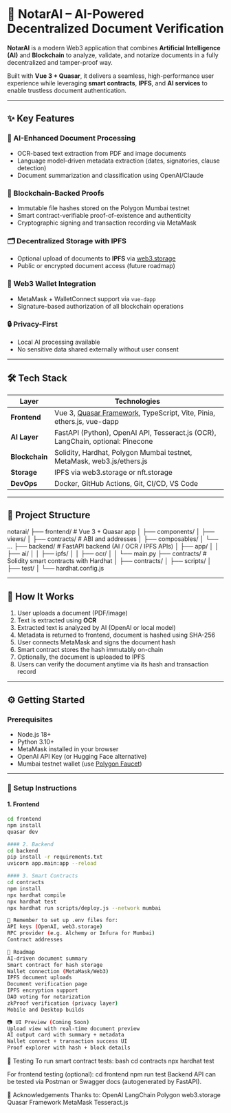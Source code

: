 # 🔐 NotarAI – AI-Powered Decentralized Document Verification

**NotarAI** is a modern Web3 application that combines **Artificial Intelligence (AI)** and **Blockchain** to analyze, validate, and notarize documents in a fully decentralized and tamper-proof way.

Built with **Vue 3 + Quasar**, it delivers a seamless, high-performance user experience while leveraging **smart contracts**, **IPFS**, and **AI services** to enable trustless document authentication.

---

## ✨ Key Features

### 🧠 AI-Enhanced Document Processing

- OCR-based text extraction from PDF and image documents
- Language model-driven metadata extraction (dates, signatories, clause detection)
- Document summarization and classification using OpenAI/Claude

### 🔗 Blockchain-Backed Proofs

- Immutable file hashes stored on the Polygon Mumbai testnet
- Smart contract-verifiable proof-of-existence and authenticity
- Cryptographic signing and transaction recording via MetaMask

### 🗂️ Decentralized Storage with IPFS

- Optional upload of documents to **IPFS** via [web3.storage](https://web3.storage/)
- Public or encrypted document access (future roadmap)

### 🦊 Web3 Wallet Integration

- MetaMask + WalletConnect support via `vue-dapp`
- Signature-based authorization of all blockchain operations

### 🔒 Privacy-First

- Local AI processing available
- No sensitive data shared externally without user consent

---

## 🛠 Tech Stack

| Layer          | Technologies                                                                                 |
| -------------- | -------------------------------------------------------------------------------------------- |
| **Frontend**   | Vue 3, [Quasar Framework](https://quasar.dev/), TypeScript, Vite, Pinia, ethers.js, vue-dapp |
| **AI Layer**   | FastAPI (Python), OpenAI API, Tesseract.js (OCR), LangChain, optional: Pinecone              |
| **Blockchain** | Solidity, Hardhat, Polygon Mumbai testnet, MetaMask, web3.js/ethers.js                       |
| **Storage**    | IPFS via web3.storage or nft.storage                                                         |
| **DevOps**     | Docker, GitHub Actions, Git, CI/CD, VS Code                                                  |

---

## 📁 Project Structure

notarai/
├── frontend/ # Vue 3 + Quasar app
│ ├── components/
│ ├── views/
│ ├── contracts/ # ABI and addresses
│ ├── composables/
│ └── ...
├── backend/ # FastAPI backend (AI / OCR / IPFS APIs)
│ ├── app/
│ │ ├── ai/
│ │ ├── ipfs/
│ │ ├── ocr/
│ │ └── main.py
├── contracts/ # Solidity smart contracts with Hardhat
│ ├── contracts/
│ ├── scripts/
│ ├── test/
│ └── hardhat.config.js

---

## 🧪 How It Works

1. User uploads a document (PDF/image)
2. Text is extracted using **OCR**
3. Extracted text is analyzed by AI (OpenAI or local model)
4. Metadata is returned to frontend, document is hashed using SHA-256
5. User connects MetaMask and signs the document hash
6. Smart contract stores the hash immutably on-chain
7. Optionally, the document is uploaded to IPFS
8. Users can verify the document anytime via its hash and transaction record

---

## ⚙️ Getting Started

### Prerequisites

- Node.js 18+
- Python 3.10+
- MetaMask installed in your browser
- OpenAI API Key (or Hugging Face alternative)
- Mumbai testnet wallet (use [Polygon Faucet](https://mumbaifaucet.com/))

---

### 🚧 Setup Instructions

#### 1. Frontend

```bash
cd frontend
npm install
quasar dev

#### 2. Backend
cd backend
pip install -r requirements.txt
uvicorn app.main:app --reload

#### 3. Smart Contracts
cd contracts
npm install
npx hardhat compile
npx hardhat test
npx hardhat run scripts/deploy.js --network mumbai

🔐 Remember to set up .env files for:
API keys (OpenAI, web3.storage)
RPC provider (e.g. Alchemy or Infura for Mumbai)
Contract addresses

🔮 Roadmap
AI-driven document summary
Smart contract for hash storage
Wallet connection (MetaMask/Web3)
IPFS document uploads
Document verification page
IPFS encryption support
DAO voting for notarization
zkProof verification (privacy layer)
Mobile and Desktop builds

📷 UI Preview (Coming Soon)
Upload view with real-time document preview
AI output card with summary + metadata
Wallet connect + transaction success UI
Proof explorer with hash + block details
```

🧪 Testing
To run smart contract tests:
bash
cd contracts
npx hardhat test

For frontend testing (optional):
cd frontend
npm run test
Backend API can be tested via Postman or Swagger docs (autogenerated by FastAPI).

🙌 Acknowledgements
Thanks to:
OpenAI
LangChain
Polygon
web3.storage
Quasar Framework
MetaMask
Tesseract.js
